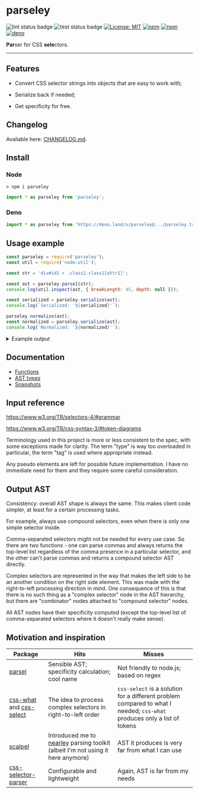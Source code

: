 # parseley

![lint status badge](https://github.com/mxxii/parseley/workflows/lint/badge.svg)
![test status badge](https://github.com/mxxii/parseley/workflows/test/badge.svg)
[![License: MIT](https://img.shields.io/badge/license-MIT-green.svg)](https://github.com/mxxii/parseley/blob/main/LICENSE)
[![npm](https://img.shields.io/npm/v/parseley?logo=npm)](https://www.npmjs.com/package/parseley)
[![npm](https://img.shields.io/npm/dw/parseley?color=informational&logo=npm)](https://www.npmjs.com/package/parseley)
[![deno](https://img.shields.io/badge/deno.land%2Fx%2F-parseley-informational?logo=deno)](https://deno.land/x/parseley)

**Par**ser for CSS **sele**ctors.

----


## Features

* Convert CSS selector strings into objects that are easy to work with;

* Serialize back if needed;

* Get specificity for free.


## Changelog

Available here: [CHANGELOG.md](https://github.com/mxxii/parseley/blob/main/CHANGELOG.md).


## Install

### Node

```shell
> npm i parseley
```

```typescript
import * as parseley from 'parseley';
```

### Deno

```typescript
import * as parseley from 'https://deno.land/x/parseley@.../parseley.ts';
```


## Usage example

```js
const parseley = require('parseley');
const util = require('node:util');

const str = 'div#id1 > .class2.class1[attr1]';

const ast = parseley.parse1(str);
console.log(util.inspect(ast, { breakLength: 45, depth: null }));

const serialized = parseley.serialize(ast);
console.log(`Serialized: '${serialized}'`);

parseley.normalize(ast);
const normalized = parseley.serialize(ast);
console.log(`Normalized: '${normalized}'`);
```

<details><summary>Example output</summary>

```text
{
  type: 'compound',
  list: [
    {
      type: 'class',
      name: 'class2',
      specificity: [ 0, 1, 0 ]
    },
    {
      type: 'class',
      name: 'class1',
      specificity: [ 0, 1, 0 ]
    },
    {
      type: 'attrPresence',
      name: 'attr1',
      namespace: null,
      specificity: [ 0, 1, 0 ]
    },
    {
      type: 'combinator',
      combinator: '>',
      left: {
        type: 'compound',
        list: [
          {
            type: 'tag',
            name: 'div',
            namespace: null,
            specificity: [ 0, 0, 1 ]
          },
          {
            type: 'id',
            name: 'id1',
            specificity: [ 1, 0, 0 ]
          }
        ],
        specificity: [ 1, 0, 1 ]
      },
      specificity: [ 1, 0, 1 ]
    }
  ],
  specificity: [ 1, 3, 1 ]
}
Serialized: 'div#id1>.class2.class1[attr1]'
Normalized: 'div#id1>.class1.class2[attr1]'
```

</details>


## Documentation

* [Functions](https://github.com/mxxii/parseley/blob/main/docs/index.md)
* [AST types](https://github.com/mxxii/parseley/blob/main/docs/modules/Ast.md)
* [Snapshots](https://github.com/mxxii/parseley/blob/main/test/snapshots/snapshots.ts.md)


## Input reference

<https://www.w3.org/TR/selectors-4/#grammar>

<https://www.w3.org/TR/css-syntax-3/#token-diagrams>

Terminology used in this project is more or less consistent to the spec, with some exceptions made for clarity. The term "type" is way too overloaded in particular, the term "tag" is used where appropriate instead.

Any pseudo elements are left for possible future implementation. I have no immediate need for them and they require some careful consideration.


## Output AST

Consistency: overall AST shape is always the same. This makes client code simpler, at least for a certain processing tasks.

For example, always use compound selectors, even when there is only one simple selector inside.

Comma-separated selectors might not be needed for every use case. So there are two functions - one can parse commas and always returns the top-level list regardless of the comma presence in a particular selector, and the other can't parse commas and returns a compound selector AST directly.

Complex selectors are represented in the way that makes the left side to be an another condition on the right side element. This was made with the right-to-left processing direction in mind. One consequence of this is that there is no such thing as a "complex selector" node in the AST hierarchy, but there are "combinator" nodes attached to "compound selector" nodes.

All AST nodes have their specificity computed (except the top-level list of comma-separated selectors where it doesn't really make sense).


## Motivation and inspiration

| Package    | Hits      | Misses
| ---------- | --------- | ---------
| [parsel](https://github.com/leaverou/parsel) | Sensible AST; specificity calculation; cool name | Not friendly to node.js; based on regex
| [css-what](https://github.com/fb55/css-what) and [css-select](https://github.com/fb55/css-select) | The idea to process complex selectors in right-to-left order | `css-select` is a solution for a different problem compared to what I needed; `css-what` produces only a list of tokens
| [scalpel](https://github.com/gajus/scalpel)  | Introduced me to [nearley](https://nearley.js.org/) parsing toolkit (albeit I'm not using it here anymore) | AST it produces is very far from what I can use
| [css-selector-parser](https://github.com/mdevils/css-selector-parser) | Configurable and lightweight | Again, AST is far from my needs
